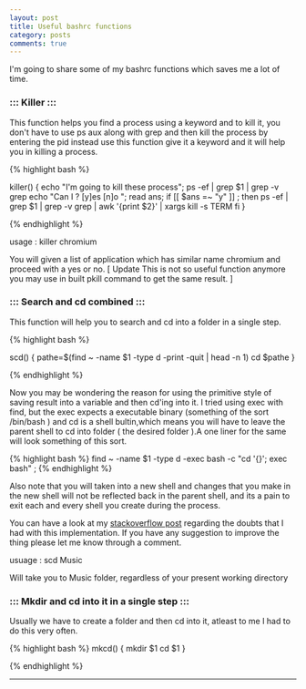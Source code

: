 ```yaml
---
layout: post
title: Useful bashrc functions  
category: posts
comments: true
---
```



I'm going to share some of my bashrc functions which saves me a lot of time.

### ::: Killer ::: ###


This function helps you find a process using a keyword and to kill it, you don't have to use ps aux along with grep and then kill the process by entering the pid instead use this function give it a keyword and it will help you in killing a process.

{% highlight bash %}


killer() { 
echo "I'm going to kill these process";
ps -ef | grep $1 | grep -v grep
echo "Can I ? [y]es [n]o ";
read ans;
if [[ $ans =~ "y" ]] ;
then 
    ps -ef | grep  $1  | grep -v grep | awk '{print $2}' | xargs kill -s TERM 
fi 
}


{% endhighlight %}

usage : killer chromium

You will given a list of application which has similar name chromium and proceed with a yes or no.
[ Update  This is not so useful function anymore you may use in built pkill command to get the same result. ]

### ::: Search and cd combined ::: ###

This function will help you to search and cd into a folder in a single step.

{% highlight bash %}

scd() {
    pathe=$(find ~ -name $1 -type d -print -quit | head -n 1)
    cd $pathe
}

{% endhighlight %}

Now you may be wondering the reason for using the primitive style of saving result into a variable and then cd'ing into it.
I tried using exec with find, but the exec expects a executable binary (something of the sort /bin/bash ) and cd is a shell bultin,which means you will have to leave the parent shell to cd into folder ( the desired folder ).A one liner for the same will look something of this sort.

{% highlight bash %}
find ~ -name $1 -type d -exec bash -c "cd '{}'; exec bash" \;
{% endhighlight %}

Also note that you will taken into a new shell and changes that you make in the new shell will not be reflected back in the parent shell, and its a pain to exit each and every shell you create during the process.

You can have a look at my [stackoverflow post](http://stackoverflow.com/questions/17248568/a-shell-script-to-find-and-cd-into-a-folder-taking-a-folder-name-as-argument-in) regarding the doubts that I had with this implementation.
If you have any suggestion to improve the thing please let me know through a comment.

usuage : scd Music

Will take you to Music folder, regardless of your present working directory

### ::: Mkdir and cd into it in a single step ::: ###

Usually we have to create a folder and then cd into it, atleast to me I had to do this very often.

{% highlight bash %}
mkcd() {
    mkdir $1
    cd $1
}

{% endhighlight %}


---
[jekyll]: https://github.com/mojombo/jekyll
[zh]: http://sudev.github.com
[twitter]: https://twitter.com/sudev

